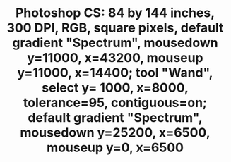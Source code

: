 ---
ee_id: '4382'
site: '1'
type: '2'
url: 2017-016-photoshop-cs
title: 'Photoshop CS: 84 by 144 inches, 300 DPI, RGB, square pixels, default gradient
  "Spectrum", mousedown y=11000, x=43200, mouseup y=11000, x=14400; tool "Wand", select
  y= 1000,  x=8000, tolerance=95, contiguous=on; default gradient "Spectrum", mousedown
  y=25200, x=6500, mouseup y=0, x=6500'
year: '2017'
display_year: '2017'
medium: Chromogenic print
dims: 84 x 144 in
pitch:
ps:
live_url:
related:
youtube:
related_code:
imgs: 2017-016-photoshop-cs-database-01-er.jpg
subheading:
download:
add_credit:
add_credits:
commission:
layout: things-i-made
---